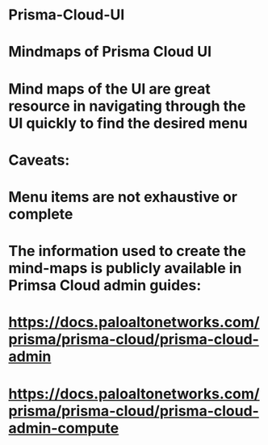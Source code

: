 # Prisma-Cloud-UI
# Mindmaps of Prisma Cloud UI
# Mind maps of the UI are great resource in navigating through the UI quickly to find the desired menu
#
# Caveats:
# Menu items are not exhaustive or complete
# The information used to create the mind-maps is publicly available in Primsa Cloud admin guides:
# https://docs.paloaltonetworks.com/prisma/prisma-cloud/prisma-cloud-admin
# https://docs.paloaltonetworks.com/prisma/prisma-cloud/prisma-cloud-admin-compute
